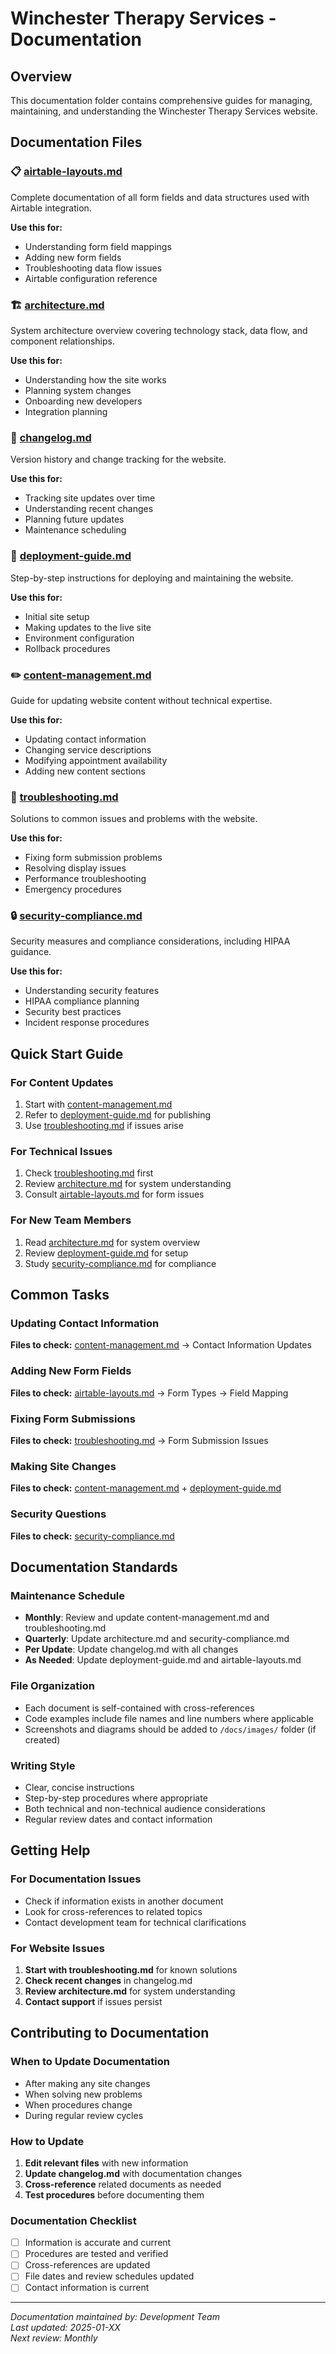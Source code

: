 # Winchester Therapy Services - Documentation

## Overview
This documentation folder contains comprehensive guides for managing, maintaining, and understanding the Winchester Therapy Services website.

## Documentation Files

### 📋 [airtable-layouts.md](./airtable-layouts.md)
Complete documentation of all form fields and data structures used with Airtable integration.

**Use this for:**
- Understanding form field mappings
- Adding new form fields
- Troubleshooting data flow issues
- Airtable configuration reference

### 🏗️ [architecture.md](./architecture.md)
System architecture overview covering technology stack, data flow, and component relationships.

**Use this for:**
- Understanding how the site works
- Planning system changes
- Onboarding new developers
- Integration planning

### 📝 [changelog.md](./changelog.md)
Version history and change tracking for the website.

**Use this for:**
- Tracking site updates over time
- Understanding recent changes
- Planning future updates
- Maintenance scheduling

### 🚀 [deployment-guide.md](./deployment-guide.md)
Step-by-step instructions for deploying and maintaining the website.

**Use this for:**
- Initial site setup
- Making updates to the live site
- Environment configuration
- Rollback procedures

### ✏️ [content-management.md](./content-management.md)
Guide for updating website content without technical expertise.

**Use this for:**
- Updating contact information
- Changing service descriptions
- Modifying appointment availability
- Adding new content sections

### 🔧 [troubleshooting.md](./troubleshooting.md)
Solutions to common issues and problems with the website.

**Use this for:**
- Fixing form submission problems
- Resolving display issues
- Performance troubleshooting
- Emergency procedures

### 🔒 [security-compliance.md](./security-compliance.md)
Security measures and compliance considerations, including HIPAA guidance.

**Use this for:**
- Understanding security features
- HIPAA compliance planning
- Security best practices
- Incident response procedures

## Quick Start Guide

### For Content Updates
1. Start with [content-management.md](./content-management.md)
2. Refer to [deployment-guide.md](./deployment-guide.md) for publishing
3. Use [troubleshooting.md](./troubleshooting.md) if issues arise

### For Technical Issues
1. Check [troubleshooting.md](./troubleshooting.md) first
2. Review [architecture.md](./architecture.md) for system understanding
3. Consult [airtable-layouts.md](./airtable-layouts.md) for form issues

### For New Team Members
1. Read [architecture.md](./architecture.md) for system overview
2. Review [deployment-guide.md](./deployment-guide.md) for setup
3. Study [security-compliance.md](./security-compliance.md) for compliance

## Common Tasks

### Updating Contact Information
**Files to check:** [content-management.md](./content-management.md) → Contact Information Updates

### Adding New Form Fields
**Files to check:** [airtable-layouts.md](./airtable-layouts.md) → Form Types → Field Mapping

### Fixing Form Submissions
**Files to check:** [troubleshooting.md](./troubleshooting.md) → Form Submission Issues

### Making Site Changes
**Files to check:** [content-management.md](./content-management.md) + [deployment-guide.md](./deployment-guide.md)

### Security Questions
**Files to check:** [security-compliance.md](./security-compliance.md)

## Documentation Standards

### Maintenance Schedule
- **Monthly**: Review and update content-management.md and troubleshooting.md
- **Quarterly**: Update architecture.md and security-compliance.md  
- **Per Update**: Update changelog.md with all changes
- **As Needed**: Update deployment-guide.md and airtable-layouts.md

### File Organization
- Each document is self-contained with cross-references
- Code examples include file names and line numbers where applicable
- Screenshots and diagrams should be added to `/docs/images/` folder (if created)

### Writing Style
- Clear, concise instructions
- Step-by-step procedures where appropriate
- Both technical and non-technical audience considerations
- Regular review dates and contact information

## Getting Help

### For Documentation Issues
- Check if information exists in another document
- Look for cross-references to related topics
- Contact development team for technical clarifications

### For Website Issues
1. **Start with troubleshooting.md** for known solutions
2. **Check recent changes** in changelog.md
3. **Review architecture.md** for system understanding
4. **Contact support** if issues persist

## Contributing to Documentation

### When to Update Documentation
- After making any site changes
- When solving new problems
- When procedures change
- During regular review cycles

### How to Update
1. **Edit relevant files** with new information
2. **Update changelog.md** with documentation changes
3. **Cross-reference** related documents as needed
4. **Test procedures** before documenting them

### Documentation Checklist
- [ ] Information is accurate and current
- [ ] Procedures are tested and verified
- [ ] Cross-references are updated
- [ ] File dates and review schedules updated
- [ ] Contact information is current

---
*Documentation maintained by: Development Team*  
*Last updated: 2025-01-XX*  
*Next review: Monthly*